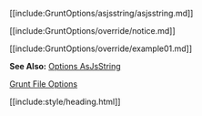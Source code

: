 [[include:GruntOptions/asjsstring/asjsstring.md]]

[[include:GruntOptions/override/notice.md]]

[[include:GruntOptions/override/example01.md]]

**See Also:** [Options AsJsString](/grunt-build-include/pages/Docs/Options/asjsstring/index.html)

[Grunt File Options](../index.html)  

[[include:style/heading.html]]
